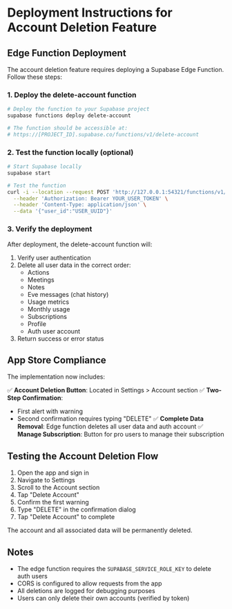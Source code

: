 # Deployment Instructions for Account Deletion Feature

## Edge Function Deployment

The account deletion feature requires deploying a Supabase Edge Function. Follow these steps:

### 1. Deploy the delete-account function

```bash
# Deploy the function to your Supabase project
supabase functions deploy delete-account

# The function should be accessible at:
# https://[PROJECT_ID].supabase.co/functions/v1/delete-account
```

### 2. Test the function locally (optional)

```bash
# Start Supabase locally
supabase start

# Test the function
curl -i --location --request POST 'http://127.0.0.1:54321/functions/v1/delete-account' \
  --header 'Authorization: Bearer YOUR_USER_TOKEN' \
  --header 'Content-Type: application/json' \
  --data '{"user_id":"USER_UUID"}'
```

### 3. Verify the deployment

After deployment, the delete-account function will:
1. Verify user authentication
2. Delete all user data in the correct order:
   - Actions
   - Meetings
   - Notes
   - Eve messages (chat history)
   - Usage metrics
   - Monthly usage
   - Subscriptions
   - Profile
   - Auth user account
3. Return success or error status

## App Store Compliance

The implementation now includes:

✅ **Account Deletion Button**: Located in Settings > Account section
✅ **Two-Step Confirmation**: 
   - First alert with warning
   - Second confirmation requires typing "DELETE"
✅ **Complete Data Removal**: Edge function deletes all user data and auth account
✅ **Manage Subscription**: Button for pro users to manage their subscription

## Testing the Account Deletion Flow

1. Open the app and sign in
2. Navigate to Settings
3. Scroll to the Account section
4. Tap "Delete Account"
5. Confirm the first warning
6. Type "DELETE" in the confirmation dialog
7. Tap "Delete Account" to complete

The account and all associated data will be permanently deleted.

## Notes

- The edge function requires the `SUPABASE_SERVICE_ROLE_KEY` to delete auth users
- CORS is configured to allow requests from the app
- All deletions are logged for debugging purposes
- Users can only delete their own accounts (verified by token)